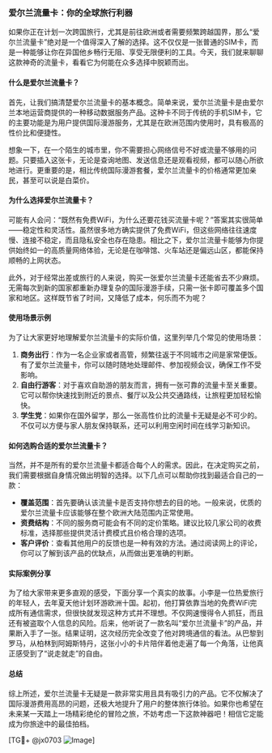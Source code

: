 ### 爱尔兰流量卡：你的全球旅行利器

如果你正在计划一次跨国旅行，尤其是前往欧洲或者需要频繁跨越国界，那么“爱尔兰流量卡”绝对是一个值得深入了解的选择。这不仅仅是一张普通的SIM卡，而是一种能够让你在异国他乡畅行无阻、享受无限便利的工具。今天，我们就来聊聊这款神奇的流量卡，看看它为何能在众多选择中脱颖而出。

#### 什么是爱尔兰流量卡？

首先，让我们搞清楚爱尔兰流量卡的基本概念。简单来说，爱尔兰流量卡是由爱尔兰本地运营商提供的一种移动数据服务产品。这种卡不同于传统的手机SIM卡，它的主要功能是为用户提供国际漫游服务，尤其是在欧洲范围内使用时，具有极高的性价比和便捷性。

想象一下，在一个陌生的城市里，你不需要担心网络信号不好或流量不够用的问题。只要插入这张卡，无论是查询地图、发送信息还是观看视频，都可以随心所欲地进行。更重要的是，相比传统国际漫游套餐，爱尔兰流量卡的价格通常更加亲民，甚至可以说是白菜价。

#### 为什么选择爱尔兰流量卡？

可能有人会问：“既然有免费WiFi，为什么还要花钱买流量卡呢？”答案其实很简单——稳定性和灵活性。虽然很多地方确实提供了免费WiFi，但这些网络往往速度慢、连接不稳定，而且隐私安全也存在隐患。相比之下，爱尔兰流量卡能够为你提供始终如一的高质量网络体验，无论是在咖啡馆、火车站还是偏远山区，都能保持顺畅的上网状态。

此外，对于经常出差或旅行的人来说，购买一张爱尔兰流量卡还能省去不少麻烦。无需每次到新的国家都重新办理复杂的国际漫游手续，只需一张卡即可覆盖多个国家和地区。这样既节省了时间，又降低了成本，何乐而不为呢？

#### 使用场景示例

为了让大家更好地理解爱尔兰流量卡的实际价值，这里列举几个常见的使用场景：

1. **商务出行**：作为一名企业家或者高管，频繁往返于不同城市之间是家常便饭。有了爱尔兰流量卡，你可以随时随地处理邮件、参加视频会议，确保工作不受影响。
2. **自由行游客**：对于喜欢自助游的朋友而言，拥有一张可靠的流量卡至关重要。它可以帮你快速找到附近的景点、餐厅以及公共交通路线，让旅程更加轻松愉快。
3. **学生党**：如果你在国外留学，那么一张高性价比的流量卡无疑是必不可少的。不仅可以方便与家人朋友保持联系，还可以利用空闲时间在线学习新知识。

#### 如何选购合适的爱尔兰流量卡？

当然，并不是所有的爱尔兰流量卡都适合每个人的需求。因此，在决定购买之前，我们需要根据自身情况做出明智的选择。以下几点可以帮助你找到最适合自己的一款：

- **覆盖范围**：首先要确认该流量卡是否支持你想去的目的地。一般来说，优质的爱尔兰流量卡应该能够在整个欧洲大陆范围内正常使用。
- **资费结构**：不同的服务商可能会有不同的定价策略。建议比较几家公司的收费标准，选择那些提供灵活计费模式且价格合理的选项。
- **客户评价**：查看其他用户的反馈也是一种有效的方法。通过阅读网上的评论，你可以了解到该产品的优缺点，从而做出更准确的判断。

#### 实际案例分享

为了给大家带来更多直观的感受，下面分享一个真实的故事。小李是一位热爱旅行的年轻人，去年夏天他计划环游欧洲十国。起初，他打算依靠当地的免费WiFi完成所有通信需求，但很快就发现这种方式并不理想。不仅网速慢得令人抓狂，而且还有被盗取个人信息的风险。后来，他听说了一款名叫“爱尔兰流量卡”的产品，并果断入手了一张。结果证明，这次经历完全改变了他对跨境通信的看法。从巴黎到罗马，从柏林到阿姆斯特丹，这张小小的卡片陪伴着他走遍了每一个角落，让他真正感受到了“说走就走”的自由。

#### 总结

综上所述，爱尔兰流量卡无疑是一款非常实用且具有吸引力的产品。它不仅解决了国际漫游费用高昂的问题，还极大地提升了用户的整体旅行体验。如果你也希望在未来某一天踏上一场精彩绝伦的冒险之旅，不妨考虑一下这款神器吧！相信它定能成为你旅途中的最佳拍档。

[TG💪+ @jx0703 ![Image](https://github.com/user-attachments/assets/dbca1d08-cadb-493c-b0ec-ad6f7a83f270)]